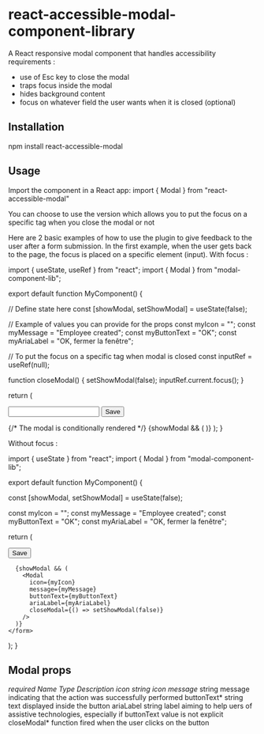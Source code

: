 <h1>react-accessible-modal-component-library</h1>

A React responsive modal component that handles accessibility requirements :
-	use of Esc key to close the modal
-	traps focus inside the modal
-	hides background content
-	focus on whatever field the user wants when it is closed (optional)

<h2>Installation</h2>
npm install react-accessible-modal

<h2>Usage</h2>
Import the component in a React app:
import { Modal } from "react-accessible-modal"
 

You can choose to use the version which allows you to put the focus on a specific tag when you close the modal or not

Here are 2 basic examples of how to use the plugin to give feedback to the user after a form submission. In the first example, when the user gets back to the page, the focus is placed on a specific element (input).
With focus :

import { useState, useRef } from "react";
import { Modal } from "modal-component-lib";

export default function MyComponent() {

  // Define state here
  const [showModal, setShowModal] = useState(false);

  // Example of values you can provide for the props
  const myIcon = "";
  const myMessage = "Employee created";
  const myButtonText = "OK";
  const myAriaLabel = "OK, fermer la fenêtre";

  // To put the focus on a specific tag when modal is closed
  const inputRef = useRef(null);

  function closeModal() {
    setShowModal(false);
    inputRef.current.focus();
  }

  return (
    <form>
      <input forwardedRef={inputRef} />
      <button type="submit">Save</button>

{/* The modal is conditionally rendered */}
      {showModal && (
        <Modal
          icon={myIcon}
          message={myMessage}
          buttonText={myButtonText}
          ariaLabel={myAriaLabel}
          closeModal={closeModal}
        />
      )}
    </form>
  );
}
 
Without focus :

import { useState } from "react";
import { Modal } from "modal-component-lib";

export default function MyComponent() {

  const [showModal, setShowModal] = useState(false);

  const myIcon = "";
  const myMessage = "Employee created";
  const myButtonText = "OK";
  const myAriaLabel = "OK, fermer la fenêtre";

  return (
    <form>
      <button type="submit">Save</button>

      {showModal && (
        <Modal
          icon={myIcon}
          message={myMessage}
          buttonText={myButtonText}
          ariaLabel={myAriaLabel}
          closeModal={() => setShowModal(false)}
        />
      )}
    </form>
  );
}
 


<h2>Modal props</h2>

 *required
Name	Type	Description
icon	string	icon
message*	string	message indicating that the action was successfully performed
buttonText*	string	text displayed inside the button
ariaLabel	string	label aiming to help uers of assistive technologies, especially if buttonText value is not explicit
closeModal*	function	fired when the user clicks on the button



